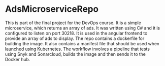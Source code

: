 # AdsMicroserviceRepo

This is part of the final project for the DevOps course. It is a simple microservice, which returns an array of ads. It was written using C# and it is configured to listen on port 30218. It is used in the angular frontend to provide an array of ads to display. The repo contains a dockerfile for building the image. It also contains a manifest file that should be used when launched using Kubernetes. The workflow involves a pipeline that tests using Snyk and Sonarcloud, builds the image and then sends it to the Docker hub.
